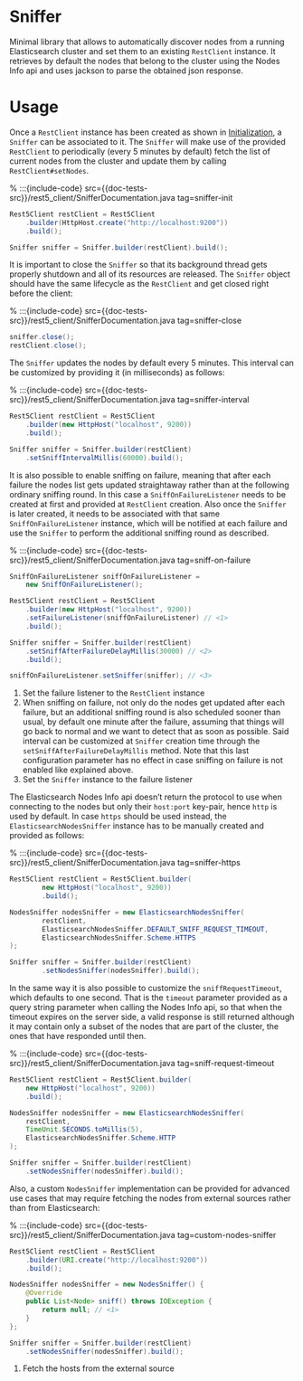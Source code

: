 
# Sniffer

Minimal library that allows to automatically discover nodes from a running Elasticsearch cluster and set them to an existing `RestClient` instance. It retrieves by default the nodes that belong to the cluster using the Nodes Info api and uses jackson to parse the obtained json response.

# Usage

Once a `RestClient` instance has been created as shown in [Initialization](../usage/initialization.md), a `Sniffer` can be associated to it. The `Sniffer` will make use of the provided `RestClient` to periodically (every 5 minutes by default) fetch the list of current nodes from the cluster and update them by calling `RestClient#setNodes`.

% :::{include-code} src={{doc-tests-src}}/rest5_client/SnifferDocumentation.java tag=sniffer-init
```java
Rest5Client restClient = Rest5Client
    .builder(HttpHost.create("http://localhost:9200"))
    .build();

Sniffer sniffer = Sniffer.builder(restClient).build();
```

It is important to close the `Sniffer` so that its background thread gets properly shutdown and all of its resources are released. The `Sniffer` object should have the same lifecycle as the `RestClient` and get closed right before the client:

% :::{include-code} src={{doc-tests-src}}/rest5_client/SnifferDocumentation.java tag=sniffer-close
```java
sniffer.close();
restClient.close();
```

The `Sniffer` updates the nodes by default every 5 minutes. This interval can be customized by providing it (in milliseconds) as follows:

% :::{include-code} src={{doc-tests-src}}/rest5_client/SnifferDocumentation.java tag=sniffer-interval
```java
Rest5Client restClient = Rest5Client
    .builder(new HttpHost("localhost", 9200))
    .build();

Sniffer sniffer = Sniffer.builder(restClient)
    .setSniffIntervalMillis(60000).build();
```

It is also possible to enable sniffing on failure, meaning that after each failure the nodes list gets updated straightaway rather than at the following ordinary sniffing round. In this case a `SniffOnFailureListener` needs to be created at first and provided at `RestClient` creation. Also once the `Sniffer` is later created, it needs to be associated with that same `SniffOnFailureListener` instance, which will be notified at each failure and use the `Sniffer` to perform the additional sniffing round as described.

% :::{include-code} src={{doc-tests-src}}/rest5_client/SnifferDocumentation.java tag=sniff-on-failure
```java
SniffOnFailureListener sniffOnFailureListener =
    new SniffOnFailureListener();

Rest5Client restClient = Rest5Client
    .builder(new HttpHost("localhost", 9200))
    .setFailureListener(sniffOnFailureListener) // <1>
    .build();

Sniffer sniffer = Sniffer.builder(restClient)
    .setSniffAfterFailureDelayMillis(30000) // <2>
    .build();

sniffOnFailureListener.setSniffer(sniffer); // <3>
```

1. Set the failure listener to the `RestClient` instance
2. When sniffing on failure, not only do the nodes get updated after each failure, but an additional sniffing round is also scheduled sooner than usual, by default one minute after the failure, assuming that things will go back to normal and we want to detect that as soon as possible. Said interval can be customized at `Sniffer` creation time through the `setSniffAfterFailureDelayMillis` method. Note that this last configuration parameter has no effect in case sniffing on failure is not enabled like explained above.
3. Set the `Sniffer` instance to the failure listener


The Elasticsearch Nodes Info api doesn’t return the protocol to use when connecting to the nodes but only their `host:port` key-pair, hence `http` is used by default. In case `https` should be used instead, the `ElasticsearchNodesSniffer` instance has to be manually created and provided as follows:

% :::{include-code} src={{doc-tests-src}}/rest5_client/SnifferDocumentation.java tag=sniffer-https
```java
Rest5Client restClient = Rest5Client.builder(
        new HttpHost("localhost", 9200))
        .build();

NodesSniffer nodesSniffer = new ElasticsearchNodesSniffer(
        restClient,
        ElasticsearchNodesSniffer.DEFAULT_SNIFF_REQUEST_TIMEOUT,
        ElasticsearchNodesSniffer.Scheme.HTTPS
);

Sniffer sniffer = Sniffer.builder(restClient)
        .setNodesSniffer(nodesSniffer).build();
```

In the same way it is also possible to customize the `sniffRequestTimeout`, which defaults to one second. That is the `timeout` parameter provided as a query string parameter when calling the Nodes Info api, so that when the timeout expires on the server side, a valid response is still returned although it may contain only a subset of the nodes that are part of the cluster, the ones that have responded until then.

% :::{include-code} src={{doc-tests-src}}/rest5_client/SnifferDocumentation.java tag=sniff-request-timeout
```java
Rest5Client restClient = Rest5Client.builder(
    new HttpHost("localhost", 9200))
    .build();

NodesSniffer nodesSniffer = new ElasticsearchNodesSniffer(
    restClient,
    TimeUnit.SECONDS.toMillis(5),
    ElasticsearchNodesSniffer.Scheme.HTTP
);

Sniffer sniffer = Sniffer.builder(restClient)
    .setNodesSniffer(nodesSniffer).build();
```

Also, a custom `NodesSniffer` implementation can be provided for advanced use cases that may require fetching the nodes from external sources rather than from Elasticsearch:

% :::{include-code} src={{doc-tests-src}}/rest5_client/SnifferDocumentation.java tag=custom-nodes-sniffer
```java
Rest5Client restClient = Rest5Client
    .builder(URI.create("http://localhost:9200"))
    .build();

NodesSniffer nodesSniffer = new NodesSniffer() {
    @Override
    public List<Node> sniff() throws IOException {
        return null; // <1>
    }
};

Sniffer sniffer = Sniffer.builder(restClient)
    .setNodesSniffer(nodesSniffer).build();
```

1. Fetch the hosts from the external source


